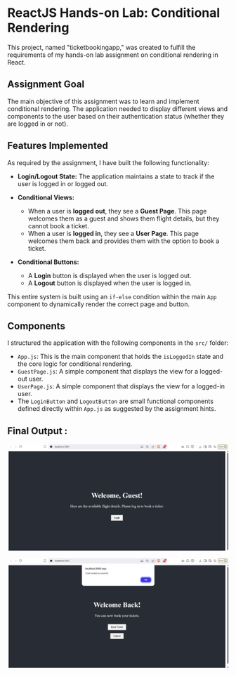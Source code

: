# ReactJS Hands-on Lab: Conditional Rendering

This project, named "ticketbookingapp," was created to fulfill the requirements of my hands-on lab assignment on conditional rendering in React.

## Assignment Goal

The main objective of this assignment was to learn and implement conditional rendering. The application needed to display different views and components to the user based on their authentication status (whether they are logged in or not).

## Features Implemented

As required by the assignment, I have built the following functionality:

* **Login/Logout State:** The application maintains a state to track if the user is logged in or logged out.

* **Conditional Views:**
    * When a user is **logged out**, they see a **Guest Page**. This page welcomes them as a guest and shows them flight details, but they cannot book a ticket.
    * When a user is **logged in**, they see a **User Page**. This page welcomes them back and provides them with the option to book a ticket.

* **Conditional Buttons:**
    * A **Login** button is displayed when the user is logged out.
    * A **Logout** button is displayed when the user is logged in.

This entire system is built using an `if-else` condition within the main `App` component to dynamically render the correct page and button.

## Components

I structured the application with the following components in the `src/` folder:

* `App.js`: This is the main component that holds the `isLoggedIn` state and the core logic for conditional rendering.
* `GuestPage.js`: A simple component that displays the view for a logged-out user.
* `UserPage.js`: A simple component that displays the view for a logged-in user.
* The `LoginButton` and `LogoutButton` are small functional components defined directly within `App.js` as suggested by the assignment hints.

## Final Output :

![output](https://github.com/SudipSarkar1193/Digital-Nurture-4.0-JavaFSE/blob/main/Week7_React/12.%20ReactJS-HOL/ticketbookingapp/output_Screenshot/Screenshot%2001.png?raw=true)


![output](https://github.com/SudipSarkar1193/Digital-Nurture-4.0-JavaFSE/blob/main/Week7_React/12.%20ReactJS-HOL/ticketbookingapp/output_Screenshot/Screenshot%2002.png?raw=true)